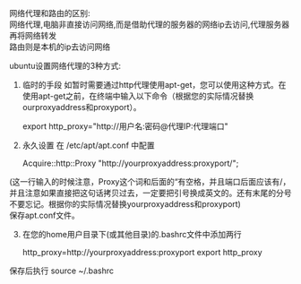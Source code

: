 网络代理和路由的区别:  
网络代理,电脑非直接访问网络,而是借助代理的服务器的网络ip去访问,代理服务器再将网络转发  
路由则是本机的ip去访问网络

ubuntu设置网络代理的3种方式:
1. 临时的手段
如暂时需要通过http代理使用apt-get，您可以使用这种方式。在使用apt-get之前，在终端中输入以下命令（根据您的实际情况替换ourproxyaddress和proxyport）。 

    export http_proxy="http://用户名:密码@代理IP:代理端口"

2. 永久设置
在 /etc/apt/apt.conf 中配置  

    Acquire::http::Proxy "http://yourproxyaddress:proxyport/";

(这一行输入的时候注意，Proxy这个词和后面的“有空格，并且端口后面应该有/，并且注意如果直接把这句话拷贝过去，一定要把引号换成英文的。还有末尾的分号不要忘记。根据你的实际情况替换yourproxyaddress和proxyport)  
保存apt.conf文件。  

3. 在您的home用户目录下(或其他目录)的.bashrc文件中添加两行  

    http_proxy=http://yourproxyaddress:proxyport
    export http_proxy

保存后执行 source ~/.bashrc

